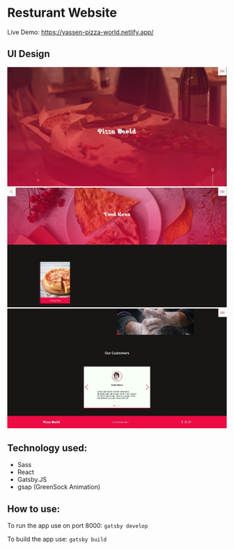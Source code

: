 # Resturant Website

Live Demo: https://yassen-pizza-world.netlify.app/

## UI Design
![Design preview](./design/1.jpg)
![Design preview](./design/2.jpg)
![Design preview](./design/3.jpg)

## Technology used:
- Sass
- React
- Gatsby.JS
- gsap (GreenSock Animation)

## How to use:
To run the app use on port 8000:
`gatsby develop`

To build the app use: 
`gatsby build`
